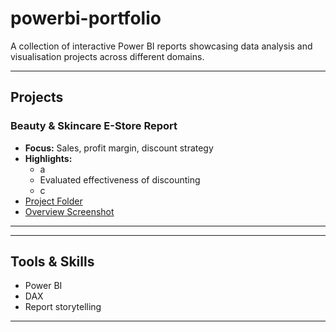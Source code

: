 # powerbi-portfolio
A collection of interactive Power BI reports showcasing data analysis and visualisation projects across different domains.

---

## Projects

### Beauty & Skincare E-Store Report
- **Focus:** Sales, profit margin, discount strategy
- **Highlights:** 
  - a
  - Evaluated effectiveness of discounting
  - c
- [Project Folder](./01-beauty-store)
- [Overview Screenshot](./01-beauty-store/images/overview.png)

---


---

## Tools & Skills
- Power BI
- DAX
- Report storytelling  

---
